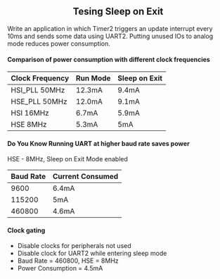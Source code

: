 <h2 align="center"> Tesing Sleep on Exit</h2>

Write an application in which Timer2 triggers an update interrupt every 10ms and sends some data using UART2. Putting unused IOs to analog mode reduces power consumption.

#### Comparison of power consumption with different clock frequencies

| Clock Frequency      | Run Mode | Sleep on Exit |
| ----------- | ----------- | ------------------ |
| HSI_PLL 50MHz     | 12.3mA | 9.4mA |
| HSE_PLL 50MHz   | 12.0mA | 9.1mA |
| HSI 16MHz | 6.7mA | 5.9mA |
| HSE 8MHz | 5.3mA | 5mA |

#### Do You Know Running UART at higher baud rate saves power
HSE - 8MHz, Sleep on Exit Mode enabled

| Baud Rate | Current Consumed |
| ----------- | ----------- |
| 9600 | 6.4mA |
| 115200 | 5mA |
| 460800 | 4.6mA |

#### Clock gating
* Disable clocks for peripherals not used
* Disable clock for UART2 while entering sleep mode
* Baud Rate = 460800, HSE = 8MHz
* Power Consumption = 4.5mA

